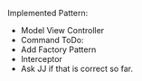 Implemented Pattern:
  - Model View Controller
  - Command
ToDo:
  - Add Factory Pattern
  - Interceptor
  - Ask JJ if that is correct so far.
